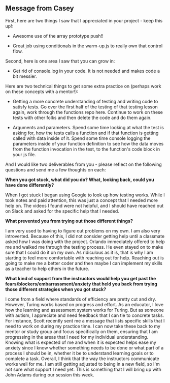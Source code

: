 ## Message from Casey

First, here are two things I saw that I appreciated in your project - keep this up!:

* Awesome use of the array prototype push!!

* Great job using conditionals in the warm-up.js to really own that control flow.

Second, here is one area I saw that you can grow in:

* Get rid of console.log in your code. It is not needed and makes code a bit messier.

Here are two technical things to get some extra practice on (perhaps work on these concepts with a mentor!):

* Getting a more concrete understanding of testing and writing code to satisfy tests. Go over the first half of the testing of that testing lesson again, work through the functions repo here. Continue to work on these tests with other folks and then delete the code and do them again.

* Arguments and parameters. Spend some time looking at what the test is asking for, how the tests calls a function and if that function is getting called with data inside of it. Spend some time console logging the parameters inside of your function definition to see how the data moves from the function invocation in the test, to the function's code block in your js file.

And I would like two deliverables from you - please reflect on the following questions and send me a few thoughts on each:

**When you got stuck, what did you do? What, looking back, could you have done differently?**

When I got stuck I began using Google to look up how testing works. While I took notes and paid attention, this was just a concept that I needed more help on. The videos I found were not helpful, and I should have reached out on Slack and asked for the specific help that I needed. 

**What prevented you from trying out those different things?**

I am very used to having to figure out problems on my own. I am also very introverted. Because of this, I did not consider getting help until a classmate asked how I was doing with the project. Orlando immediately offered to help me and walked me through the testing process. He even stayed on to make sure that I could do it on my own. As ridiculous as it is, that is why I am starting to feel more comfortable with reaching out for help. Reaching out is going to make me a better coder and then maybe I can implement my skills as a teacher to help others in the future. 

**What kind of support from the instructors would help you get past the fears/blockers/embarrassment/anxiety that held you back from trying those different strategies when you got stuck?**

I come from a field where standards of efficiency are pretty cut and dry. However, Turing works based on progress and effort. As an educator, I love how the learning and assessment system works for Turing. But as someone with autism, I appreciate and need feedback that I can tie to concrete tasks. For instance, Scott recently sent me a message that lists specific skills that I need to work on during my practice time. I can now take these back to my mentor or study group and focus specifically on them, ensuring that I am progressing in the areas that I need for my individual understanding. Knowing what is expected of me and when it is expected helps ease my anxiety since I know whether something needs to be done or what part of a process I should be in, whether it be to understand learning goals or to complete a task. Overall, I think that the way the instructors communicate works well for me. I am still getting adjusted to being in a new field, so I'm not sure what support I need yet. This is something that I will bring up with John Adams during our session this week. 
